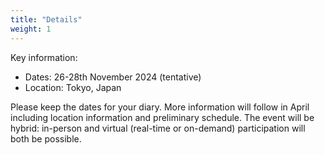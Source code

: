 ```yaml
---
title: "Details"
weight: 1
---
```


Key information:
- Dates: 26-28th November 2024 (tentative)
- Location: Tokyo, Japan

Please keep the dates for your diary. More information will follow in April
including location information and preliminary schedule. The event will be
hybrid: in-person and virtual (real-time or on-demand) participation will both be possible.


